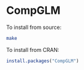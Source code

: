 # CompGLM

To install from source:

```bash
make
```

To install from CRAN:

```R
install.packages("CompGLM")
```

